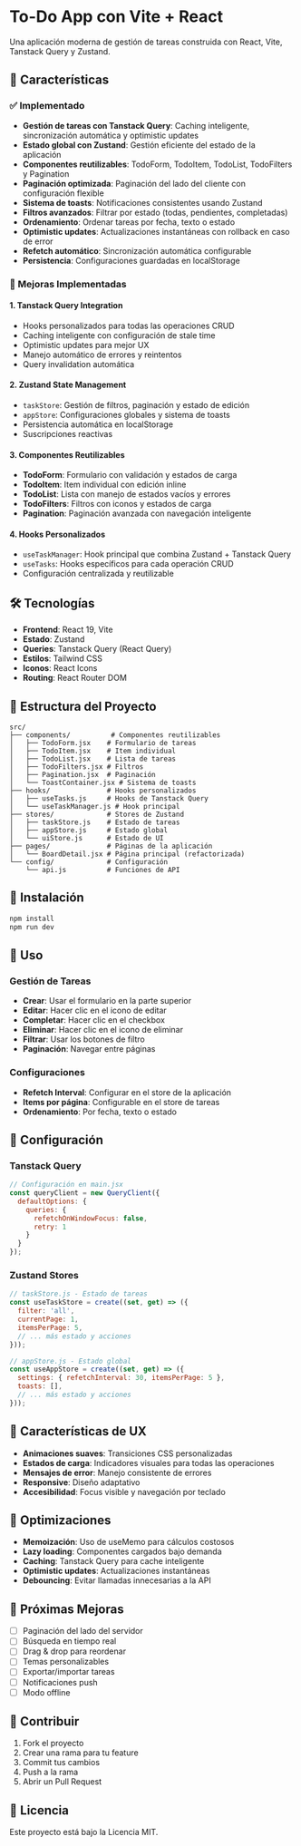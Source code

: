 # To-Do App con Vite + React

Una aplicación moderna de gestión de tareas construida con React, Vite, Tanstack Query y Zustand.

## 🚀 Características

### ✅ Implementado
- **Gestión de tareas con Tanstack Query**: Caching inteligente, sincronización automática y optimistic updates
- **Estado global con Zustand**: Gestión eficiente del estado de la aplicación
- **Componentes reutilizables**: TodoForm, TodoItem, TodoList, TodoFilters y Pagination
- **Paginación optimizada**: Paginación del lado del cliente con configuración flexible
- **Sistema de toasts**: Notificaciones consistentes usando Zustand
- **Filtros avanzados**: Filtrar por estado (todas, pendientes, completadas)
- **Ordenamiento**: Ordenar tareas por fecha, texto o estado
- **Optimistic updates**: Actualizaciones instantáneas con rollback en caso de error
- **Refetch automático**: Sincronización automática configurable
- **Persistencia**: Configuraciones guardadas en localStorage

### 🎯 Mejoras Implementadas

#### 1. **Tanstack Query Integration**
- Hooks personalizados para todas las operaciones CRUD
- Caching inteligente con configuración de stale time
- Optimistic updates para mejor UX
- Manejo automático de errores y reintentos
- Query invalidation automática

#### 2. **Zustand State Management**
- `taskStore`: Gestión de filtros, paginación y estado de edición
- `appStore`: Configuraciones globales y sistema de toasts
- Persistencia automática en localStorage
- Suscripciones reactivas

#### 3. **Componentes Reutilizables**
- **TodoForm**: Formulario con validación y estados de carga
- **TodoItem**: Item individual con edición inline
- **TodoList**: Lista con manejo de estados vacíos y errores
- **TodoFilters**: Filtros con iconos y estados de carga
- **Pagination**: Paginación avanzada con navegación inteligente

#### 4. **Hooks Personalizados**
- `useTaskManager`: Hook principal que combina Zustand + Tanstack Query
- `useTasks`: Hooks específicos para cada operación CRUD
- Configuración centralizada y reutilizable

## 🛠️ Tecnologías

- **Frontend**: React 19, Vite
- **Estado**: Zustand
- **Queries**: Tanstack Query (React Query)
- **Estilos**: Tailwind CSS
- **Iconos**: React Icons
- **Routing**: React Router DOM

## 📁 Estructura del Proyecto

```
src/
├── components/          # Componentes reutilizables
│   ├── TodoForm.jsx    # Formulario de tareas
│   ├── TodoItem.jsx    # Item individual
│   ├── TodoList.jsx    # Lista de tareas
│   ├── TodoFilters.jsx # Filtros
│   ├── Pagination.jsx  # Paginación
│   └── ToastContainer.jsx # Sistema de toasts
├── hooks/              # Hooks personalizados
│   ├── useTasks.js     # Hooks de Tanstack Query
│   └── useTaskManager.js # Hook principal
├── stores/             # Stores de Zustand
│   ├── taskStore.js    # Estado de tareas
│   ├── appStore.js     # Estado global
│   └── uiStore.js      # Estado de UI
├── pages/              # Páginas de la aplicación
│   └── BoardDetail.jsx # Página principal (refactorizada)
└── config/             # Configuración
    └── api.js          # Funciones de API
```

## 🚀 Instalación

```bash
npm install
npm run dev
```

## 📖 Uso

### Gestión de Tareas
- **Crear**: Usar el formulario en la parte superior
- **Editar**: Hacer clic en el icono de editar
- **Completar**: Hacer clic en el checkbox
- **Eliminar**: Hacer clic en el icono de eliminar
- **Filtrar**: Usar los botones de filtro
- **Paginación**: Navegar entre páginas

### Configuraciones
- **Refetch Interval**: Configurar en el store de la aplicación
- **Items por página**: Configurable en el store de tareas
- **Ordenamiento**: Por fecha, texto o estado

## 🔧 Configuración

### Tanstack Query
```javascript
// Configuración en main.jsx
const queryClient = new QueryClient({
  defaultOptions: {
    queries: {
      refetchOnWindowFocus: false,
      retry: 1
    }
  }
});
```

### Zustand Stores
```javascript
// taskStore.js - Estado de tareas
const useTaskStore = create((set, get) => ({
  filter: 'all',
  currentPage: 1,
  itemsPerPage: 5,
  // ... más estado y acciones
}));

// appStore.js - Estado global
const useAppStore = create((set, get) => ({
  settings: { refetchInterval: 30, itemsPerPage: 5 },
  toasts: [],
  // ... más estado y acciones
}));
```

## 🎨 Características de UX

- **Animaciones suaves**: Transiciones CSS personalizadas
- **Estados de carga**: Indicadores visuales para todas las operaciones
- **Mensajes de error**: Manejo consistente de errores
- **Responsive**: Diseño adaptativo
- **Accesibilidad**: Focus visible y navegación por teclado

## 🔄 Optimizaciones

- **Memoización**: Uso de useMemo para cálculos costosos
- **Lazy loading**: Componentes cargados bajo demanda
- **Caching**: Tanstack Query para cache inteligente
- **Optimistic updates**: Actualizaciones instantáneas
- **Debouncing**: Evitar llamadas innecesarias a la API

## 📝 Próximas Mejoras

- [ ] Paginación del lado del servidor
- [ ] Búsqueda en tiempo real
- [ ] Drag & drop para reordenar
- [ ] Temas personalizables
- [ ] Exportar/importar tareas
- [ ] Notificaciones push
- [ ] Modo offline

## 🤝 Contribuir

1. Fork el proyecto
2. Crear una rama para tu feature
3. Commit tus cambios
4. Push a la rama
5. Abrir un Pull Request

## 📄 Licencia

Este proyecto está bajo la Licencia MIT.
